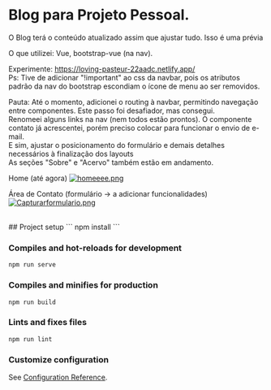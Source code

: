 # Blog para Projeto Pessoal. 

O Blog terá o conteúdo atualizado assim que ajustar tudo. Isso é uma prévia </br>

O que utilizei: Vue, bootstrap-vue (na nav). </br>

Experimente: https://loving-pasteur-22aadc.netlify.app/ </br>
Ps: Tive de adicionar "!important" ao css da navbar, pois os atributos padrão da nav do bootstrap escondiam o ícone de menu ao ser removidos.
</br>

Pauta:
Até o momento, adicionei o routing à navbar, permitindo navegação entre componentes. Este passo foi desafiador, mas consegui. </br>
Renomeei alguns links na nav (nem todos estão prontos). O componente contato já acrescentei, porém preciso colocar para funcionar o envio de e-mail. </br> 
E sim, ajustar o posicionamento do formulário e demais detalhes necessários à finalização dos layouts </br>
As seções "Sobre" e "Acervo" também estão em andamento. </br>

Home (até agora) [![homeeee.png](https://i.postimg.cc/ryt9f7cB/homeeee.png)](https://postimg.cc/8sNW5K74)
</br>

Área de Contato (formulário -> a adicionar funcionalidades)
[![Capturarformulario.png](https://i.postimg.cc/MGNQRKcv/Capturarformulario.png)](https://postimg.cc/GBPtnRxC)


</br>
## Project setup
```
npm install
```

### Compiles and hot-reloads for development
```
npm run serve
```

### Compiles and minifies for production
```
npm run build
```

### Lints and fixes files
```
npm run lint
```

### Customize configuration
See [Configuration Reference](https://cli.vuejs.org/config/).
